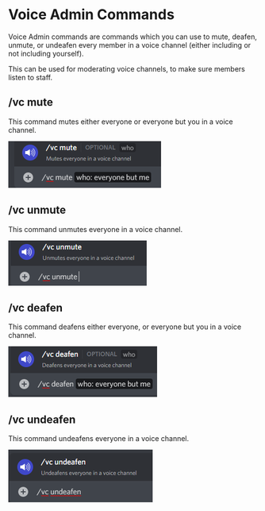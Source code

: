 # Voice Admin Commands

Voice Admin commands are commands which you can use to mute, deafen, unmute, or undeafen every member in a voice channel (either including or not including yourself).

This can be used for moderating voice channels, to make sure members listen to staff.

## /vc mute

This command mutes either everyone or everyone but you in a voice channel.

![](<../../.gitbook/assets/image (20).png>)

## /vc unmute

This command unmutes everyone in a voice channel.

![](<../../.gitbook/assets/image (34).png>)

## /vc deafen

This command deafens either everyone, or everyone but you in a voice channel.

![](<../../.gitbook/assets/image (5).png>)

## /vc undeafen

This command undeafens everyone in a voice channel.

![](<../../.gitbook/assets/image (28).png>)
